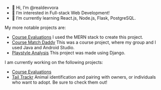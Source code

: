 - 👋 Hi, I’m @realdevvora
- 👀 I’m interested in Full-stack Web Development!
- 🌱 I’m currently learning React.js, Node.js, Flask, PostgreSQL.

My more notable projects are:

- [Course Evaluations](https://github.com/realdevvora/course-evaluations)
I used the MERN stack to create this project.
- [Course Match Daddy](https://github.com/CSC207-2023Y-UofT/course-project-course-match-daddy)
This was a course project, where my group and I used Java and Android Studio.
- [Playstyle Analysis](https://github.com/realdevvora/Playstyle_Analysis)
This project was made using Django.

I am currently working on the following projects:
- [Course Evaluations](https://github.com/realdevvora/course-evaluations)
- [Tail Trackr](https://github.com/utmgdsc/TAIL-Trackr) Animal identification and pairing with owners, or individuals who want to adopt.
Be sure to check them out!
<!---
realdevvora/realdevvora is a ✨ special ✨ repository because its `README.md` (this file) appears on your GitHub profile.
You can click the Preview link to take a look at your changes.
--->
